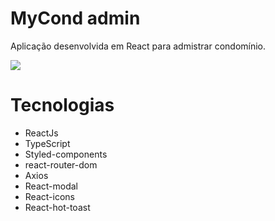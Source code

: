 # MyCond admin

Aplicação desenvolvida em React para admistrar condomínio.

<div>
 <img src="https://github.com/gustta03/mycond/blob/main/.github/Screenshot%20(2).png">
</div>

# Tecnologias

- ReactJs
- TypeScript
- Styled-components
- react-router-dom
- Axios 
- React-modal
- React-icons
- React-hot-toast
 
